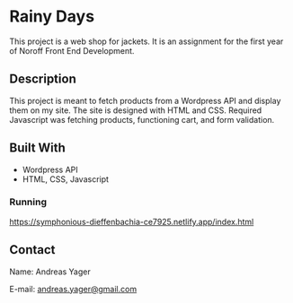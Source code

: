 # Rainy Days

This project is a web shop for jackets. It is an assignment for the first year of Noroff Front End Development.

## Description

This project is meant to fetch products from a Wordpress API and display them on my site. The site is designed with HTML and CSS. Required Javascript was fetching products, functioning cart, and form validation.

## Built With

- Wordpress API
- HTML, CSS, Javascript

### Running

https://symphonious-dieffenbachia-ce7925.netlify.app/index.html

## Contact

Name: Andreas Yager

E-mail: andreas.yager@gmail.com
